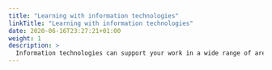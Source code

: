 ```yaml
---
title: "Learning with information technologies"
linkTitle: "Learning with information technologies"
date: 2020-06-16T23:27:21+01:00
weight: 1
description: >
  Information technologies can support your work in a wide range of areas of learning
---
```


